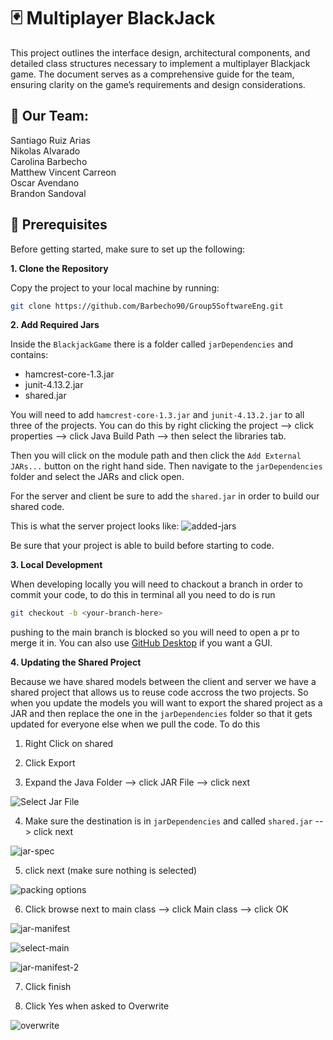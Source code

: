 # 🃏 Multiplayer BlackJack

This project outlines the interface design, architectural components, and detailed class structures necessary to implement a multiplayer Blackjack game. The document serves as a comprehensive guide for the team, ensuring clarity on the game’s requirements and design considerations.

## 👥 **Our Team**:

Santiago Ruiz Arias  
Nikolas Alvarado  
Carolina Barbecho  
Matthew Vincent Carreon  
Oscar Avendano  
Brandon Sandoval

## 🚀 Prerequisites

Before getting started, make sure to set up the following:

**1️. Clone the Repository**

Copy the project to your local machine by running:

```bash
git clone https://github.com/Barbecho90/Group5SoftwareEng.git
```

**2️. Add Required Jars**

Inside the `BlackjackGame` there is a folder called `jarDependencies` and contains:

- hamcrest-core-1.3.jar
- junit-4.13.2.jar
- shared.jar

You will need to add `hamcrest-core-1.3.jar` and `junit-4.13.2.jar` to all three of the projects. 
You can do this by right clicking the project --> click properties --> click Java Build Path --> then select
the libraries tab. 

Then you will click on the module path and then click the `Add External JARs...` button
on the right hand side. Then navigate to the `jarDependencies` folder and select the JARs and click open.

For the server and client be sure to add the `shared.jar` in order to build our shared code.

This is what the server project looks like:
![added-jars](https://github.com/user-attachments/assets/ce291d97-c607-4920-b304-8267d2510213)

Be sure that your project is able to build before starting to code.

**3. Local Development**

When developing locally you will need to chackout a branch in order to commit your code, to do this in terminal
all you need to do is run

```bash
git checkout -b <your-branch-here>
```

pushing to the main branch is blocked so you will need to open a pr to merge it in. You can also use 
[GitHub Desktop](https://docs.github.com/en/desktop/installing-and-authenticating-to-github-desktop/installing-github-desktop) 
if you want a GUI.

**4. Updating the Shared Project**

Because we have shared models between the client and server we have a shared project that allows us to
reuse code accross the two projects. So when you update the models you will want to export the shared
project as a JAR and then replace the one in the `jarDependencies` folder so that it gets updated for
everyone else when we pull the code. To do this

1. Right Click on shared

2. Click Export

3. Expand the Java Folder --> click JAR File --> click next

![Select Jar File](https://github.com/user-attachments/assets/c4d60ab8-36dc-46ab-ab66-28ca9ae5b4dd)

4. Make sure the destination is in `jarDependencies` and called `shared.jar` --> click next

![jar-spec](https://github.com/user-attachments/assets/09362af8-342a-4d3c-9bc2-dcd61bfaf774)

5. click next (make sure nothing is selected)

![packing options](https://github.com/user-attachments/assets/187fe737-f410-47bc-b057-ad873d2ee0cd)

6. Click browse next to main class --> click Main class --> click OK

![jar-manifest](https://github.com/user-attachments/assets/9aa0c800-4d60-4272-af82-8011a3e29095)

![select-main](https://github.com/user-attachments/assets/4651fba2-48b6-4649-907b-741fb2aae537)

![jar-manifest-2](https://github.com/user-attachments/assets/02912aac-48eb-451d-ae82-c4b9595e6fce)

7. Click finish

8. Click Yes when asked to Overwrite

![overwrite](https://github.com/user-attachments/assets/16e2e86e-3f5b-4db9-a27d-5ad326ad74fc)
